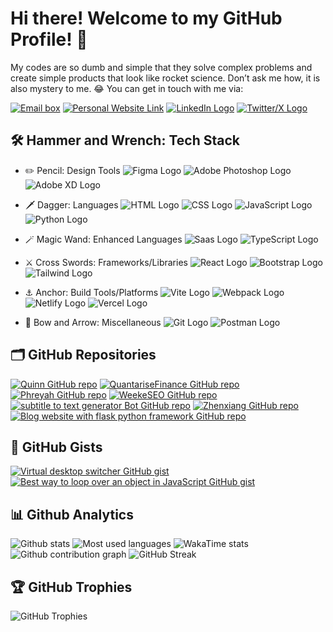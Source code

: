 # Hi there! Welcome to my GitHub Profile! 👋

My codes are so dumb and simple that they solve complex problems and create simple products that look like rocket science. Don’t ask me how, it is also mystery to me. 😂 You can get in touch with me via:

[![Email box](https://img.shields.io/badge/-📧%20Email-0A1A2F?style=flat)](mailto:asifchowdhuryrafi143@outlook.com?&subject=Interested%20in%20collaboration%20from%20GitHub&body=Hi%20Mac,)
[![Personal Website Link](https://img.shields.io/badge/-🌐%20Website-0A1A2F?style=flat)](https://itsmac.co/)
[![LinkedIn Logo](https://img.shields.io/badge/-LinkedIn-0A1A2F?style=flat&logo=LinkedIn)](https://www.linkedin.com/in/itsmacr8/)
[![Twitter/X Logo](https://img.shields.io/badge/-Twitter-0A1A2F?style=flat&logo=x)](https://www.twitter.com/itsmacr8/)

## 🛠️ Hammer and Wrench: Tech Stack

- ✏️ Pencil: Design Tools
![Figma Logo](https://img.shields.io/badge/-Figma-0A1A2F?style=flat&logo=figma)
![Adobe Photoshop Logo](https://img.shields.io/badge/-Photoshop-0A1A2F?style=flat&logo=adobephotoshop)
![Adobe XD Logo](https://img.shields.io/badge/-Photoshop-0A1A2F?style=flat&logo=adobexd)

- 🗡️ Dagger: Languages
![HTML Logo](https://img.shields.io/badge/-HTML-0A1A2F?style=flat&logo=html5)
![CSS Logo](https://img.shields.io/badge/-CSS-0A1A2F?style=flat&logo=css3)
![JavaScript Logo](https://img.shields.io/badge/-JavaScript-0A1A2F?style=flat&logo=javascript)
![Python Logo](https://img.shields.io/badge/-Python-0A1A2F?style=flat&logo=python)

- 🪄 Magic Wand: Enhanced Languages
![Saas Logo](https://img.shields.io/badge/-Saas-0A1A2F?style=flat&logo=sass)
![TypeScript Logo](https://img.shields.io/badge/-TypeScript-0A1A2F?style=flat&logo=Typescript)

- ⚔️ Cross Swords: Frameworks/Libraries
![React Logo](https://img.shields.io/badge/-React-0A1A2F?style=flat&logo=React)
![Bootstrap Logo](https://img.shields.io/badge/-Bootstrap-0A1A2F?style=flat&logo=bootstrap)
![Tailwind Logo](https://img.shields.io/badge/-Tailwind-0A1A2F?style=flat&logo=tailwind-css)

- ⚓ Anchor: Build Tools/Platforms
![Vite Logo](https://img.shields.io/badge/-Vite-0A1A2F?style=flat&logo=Vite)
![Webpack Logo](https://img.shields.io/badge/-Webpack-0A1A2F?style=flat&logo=webpack)
![Netlify Logo](https://img.shields.io/badge/-Netlify-0A1A2F?style=flat&logo=netlify)
![Vercel Logo](https://img.shields.io/badge/-Vercel-0A1A2F?style=flat&logo=vercel)

- 🎯 Bow and Arrow: Miscellaneous
![Git Logo](https://img.shields.io/badge/-Git-0A1A2F?style=flat&logo=git)
![Postman Logo](https://img.shields.io/badge/-Postman-0A1A2F?style=flat&logo=postman)

## 🗂️ GitHub Repositories

[![Quinn GitHub repo](https://github-readme-stats.vercel.app/api/pin/?username=itsmacr8&repo=Quinn&theme=shades-of-purple)](https://github.com/itsmacr8/Quinn)
[![QuantariseFinance GitHub repo](https://github-readme-stats.vercel.app/api/pin/?username=itsmacr8&repo=QuantariseFinance&theme=shades-of-purple)](https://github.com/itsmacr8/QuantariseFinance)
[![Phreyah GitHub repo](https://github-readme-stats.vercel.app/api/pin/?username=itsmacr8&repo=Phreyah&theme=shades-of-purple)](https://github.com/itsmacr8/Phreyah)
[![WeekeSEO GitHub repo](https://github-readme-stats.vercel.app/api/pin/?username=itsmacr8&repo=WeekeSEO&theme=shades-of-purple)](https://github.com/itsmacr8/WeekeSEO)
[![subtitle to text generator Bot GitHub repo](https://github-readme-stats.vercel.app/api/pin/?username=itsmacr8&repo=subtitle-to-text-generator&theme=shades-of-purple)](https://github.com/itsmacr8/subtitle-to-text-generator)
[![Zhenxiang GitHub repo](https://github-readme-stats.vercel.app/api/pin/?username=itsmacr8&repo=python-bot&theme=shades-of-purple)](https://github.com/itsmacr8/python-bot)
[![Blog website with flask python framework GitHub repo](https://github-readme-stats.vercel.app/api/pin/?username=itsmacr8&repo=blog-flask&theme=shades-of-purple)](https://github.com/itsmacr8/blog-flask)

## 📑 GitHub Gists

[![Virtual desktop switcher GitHub gist](https://github-readme-stats.vercel.app/api/gist?theme=calm&id=ae2b69b980d60c0ee988d27da9446e62)](https://gist.github.com/itsmacr8/ae2b69b980d60c0ee988d27da9446e62/)
[![Best way to loop over an object in JavaScript GitHub gist](https://github-readme-stats.vercel.app/api/gist?theme=calm&id=18e8b87b47ccaf14d528a6071a06a53b)](https://gist.github.com/itsmacr8/18e8b87b47ccaf14d528a6071a06a53b/)

## 📊 Github Analytics

![Github stats](https://github-readme-stats.vercel.app/api?username=itsmacr8&theme=shades-of-purple&layout=compact&show_icons=true&show=&rank_icon=percentile&)
![Most used languages](https://github-readme-stats.vercel.app/api/top-langs/?username=itsmacr8&theme=shades-of-purple&layout=compact&langs_count=10&exclude_repo=itsmac-notes)
![WakaTime stats](https://github-readme-stats.vercel.app/api/wakatime?username=itsmacr8&theme=shades-of-purple&layout=compact)
![Github contribution graph](https://github-readme-activity-graph.vercel.app/graph?username=itsmacr8&theme=rogue&custom_title=GitHub%20Contribution%20Graph&title_color=ff6e96)
![GitHub Streak](https://github-readme-streak-stats.herokuapp.com/?user=itsmacr8&theme=shades-of-purple&layout=compact)

## 🏆 GitHub Trophies

![GitHub Trophies](https://github-profile-trophy.vercel.app/?username=itsmacr8&theme=radical&margin-w=6)
